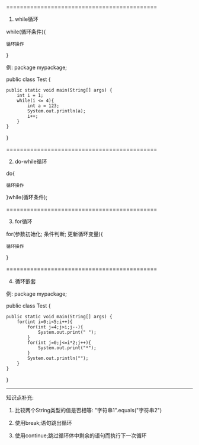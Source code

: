 ============================================

1. while循环

while(循环条件){

    循环操作

}

例:
package mypackage;

public class Test {

	public static void main(String[] args) {
		int i = 1;
		while(i <= 4){
			int a = 123;
			System.out.println(a);
			i++;
		}
	}
}



============================================

2. do-while循环

do{

    循环操作

}while(循环条件);




============================================

3. for循环

for(参数初始化; 条件判断; 更新循环变量){

    循环操作

}




============================================

4. 循环嵌套

例:
package mypackage;

public class Test {

	public static void main(String[] args) {
		for(int i=0;i<5;i++){
			for(int j=4;j>i;j--){
				System.out.print(" ");
			}
			for(int j=0;j<=i*2;j++){
				System.out.print("*");
			}
			System.out.println("");
		}
	}
}



-------------------------

知识点补充:

1. 比较两个String类型的值是否相等:
"字符串1".equals("字符串2")

2. 使用break;语句跳出循环


3. 使用continue;跳过循环体中剩余的语句而执行下一次循环


